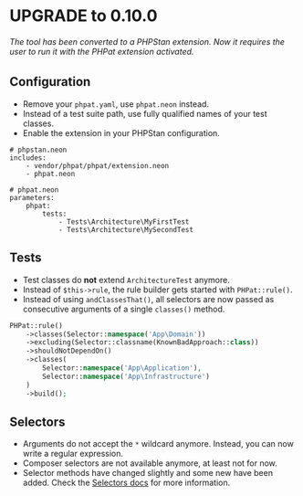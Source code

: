 UPGRADE to 0.10.0
=================

###### The tool has been converted to a PHPStan extension. Now it requires the user to run it with the PHPat extension activated.

Configuration
-------------

* Remove your `phpat.yaml`, use `phpat.neon` instead.
* Instead of a test suite path, use fully qualified names of your test classes. 
* Enable the extension in your PHPStan configuration.

```neon
# phpstan.neon
includes:
    - vendor/phpat/phpat/extension.neon
    - phpat.neon
```
```neon
# phpat.neon
parameters:
    phpat:
        tests:
            - Tests\Architecture\MyFirstTest
            - Tests\Architecture\MySecondTest
```

Tests
-----

* Test classes do **not** extend `ArchitectureTest` anymore.
* Instead of ```$this->rule```, the rule builder gets started with ```PHPat::rule()```.
* Instead of using ```andClassesThat()```, all selectors are now passed as consecutive arguments
of a single ```classes()``` method.
```php
PHPat::rule()
    ->classes(Selector::namespace('App\Domain'))
    ->excluding(Selector::classname(KnownBadApproach::class))
    ->shouldNotDependOn()
    ->classes(
        Selector::namespace('App\Application'),
        Selector::namespace('App\Infrastructure')
    )
    ->build();
```

Selectors
---------

* Arguments do not accept the `*` wildcard anymore. Instead, you can now write a regular expression.
* Composer selectors are not available anymore, at least not for now.
* Selector methods have changed slightly and some new have been added. Check the [Selectors docs](SELECTORS.md) for more information.
